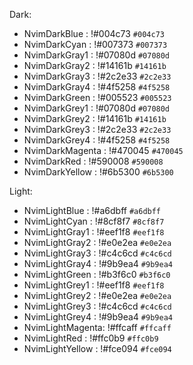 Dark:

- NvimDarkBlue    : !#004c73 `#004c73`
- NvimDarkCyan    : !#007373 `#007373`
- NvimDarkGray1   : !#07080d `#07080d`
- NvimDarkGray2   : !#14161b `#14161b`
- NvimDarkGray3   : !#2c2e33 `#2c2e33`
- NvimDarkGray4   : !#4f5258 `#4f5258`
- NvimDarkGreen   : !#005523 `#005523`
- NvimDarkGrey1   : !#07080d `#07080d`
- NvimDarkGrey2   : !#14161b `#14161b`
- NvimDarkGrey3   : !#2c2e33 `#2c2e33`
- NvimDarkGrey4   : !#4f5258 `#4f5258`
- NvimDarkMagenta : !#470045 `#470045`
- NvimDarkRed     : !#590008 `#590008`
- NvimDarkYellow  : !#6b5300 `#6b5300`

Light:

- NvimLightBlue   : !#a6dbff `#a6dbff`
- NvimLightCyan   : !#8cf8f7 `#8cf8f7`
- NvimLightGray1  : !#eef1f8 `#eef1f8`
- NvimLightGray2  : !#e0e2ea `#e0e2ea`
- NvimLightGray3  : !#c4c6cd `#c4c6cd`
- NvimLightGray4  : !#9b9ea4 `#9b9ea4`
- NvimLightGreen  : !#b3f6c0 `#b3f6c0`
- NvimLightGrey1  : !#eef1f8 `#eef1f8`
- NvimLightGrey2  : !#e0e2ea `#e0e2ea`
- NvimLightGrey3  : !#c4c6cd `#c4c6cd`
- NvimLightGrey4  : !#9b9ea4 `#9b9ea4`
- NvimLightMagenta: !#ffcaff `#ffcaff`
- NvimLightRed    : !#ffc0b9 `#ffc0b9`
- NvimLightYellow : !#fce094 `#fce094`
